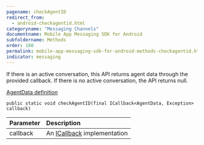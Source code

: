 ```yaml
---
pagename: checkAgentID
redirect_from:
  - android-checkagentid.html
categoryname: "Messaging Channels"
documentname: Mobile App Messaging SDK for Android
subfoldername: Methods
order: 180
permalink: mobile-app-messaging-sdk-for-android-methods-checkagentid.html
indicator: messaging
---
```


If there is an active conversation, this API returns agent data through the provided callback. If there is no active conversation, the API returns null.

[AgentData definition](android-interface-definitions.html)

`public static void checkAgentID(final ICallback<AgentData, Exception> callback)`

| Parameter | Description |
| :--- | :--- |
| callback | An [ICallback](android-callbacks-index.html) implementation |
